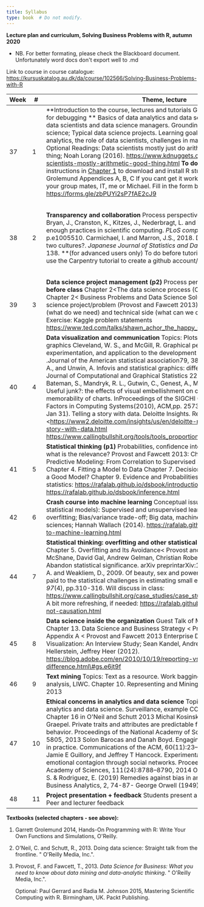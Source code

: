 ```yaml
---
title: Syllabus
type: book  # Do not modify.
---
```


**Lecture plan and curriculum, Solving Business Problems with R, autumn 2020**
- NB. For better formating, please check the Blackboard document. Unfortunately word docs don't export well to .md

Link to course in course catalogue:
https://kursuskatalog.au.dk/da/course/102566/Solving-Business-Problems-with-R

| **Week** | **\#** | **Theme, lecture**                                                                                                                                                                                                                                                                                                                                                                                                                                                                                                                                                                                                                                                                                                                                                                                                                                                                                                                                                                                                                                             | **Tutorial**                                                                                                                                                                                                                                                                                                                                                                               |
|----------|--------|----------------------------------------------------------------------------------------------------------------------------------------------------------------------------------------------------------------------------------------------------------------------------------------------------------------------------------------------------------------------------------------------------------------------------------------------------------------------------------------------------------------------------------------------------------------------------------------------------------------------------------------------------------------------------------------------------------------------------------------------------------------------------------------------------------------------------------------------------------------------------------------------------------------------------------------------------------------------------------------------------------------------------------------------------------------|--------------------------------------------------------------------------------------------------------------------------------------------------------------------------------------------------------------------------------------------------------------------------------------------------------------------------------------------------------------------------------------------|
| 37       | 1      | **Introduction to the course, lectures and tutorials Group creation Slack channel for debugging ** Basics of data analytics and data science Topics: The role of data scientists and data science managers. Grounding of data analytics and data science;  Typical data science projects. Learning goals: understanding of the analytics, the role of data scientists, challenges in managing data science projects.  Optional Readings: Data scientists mostly just do arithmetic and that’s a good thing; Noah Lorang (2016). <https://www.kdnuggets.com/2016/05/data-scientists-mostly-arithmetic-good-thing.html>  **To do BEFORE class**: Use the instructions in [Chapter 1](https://solving-bp-r-au2020.netlify.app/docs/chapter1/) to download and install R studio For troubleshooting see Grolemund Appendices A, B, C If you cant get it working contact (in this order): your group mates, IT, me or Michael.  Fill in the form before class <https://forms.gle/zbPUYi2sP7fAE2cJ9>                                                                 | General programming in R (p1) Programing basics To do before first tutorial:  1.Watch the video on programming building blocks will be available on BB  2.Complete the swirl tutorials on Basic Building Blocks.  3. Fill in the form Reading/support Get more details in Chapters 1, 3, 4, 9 (Grolemund 2014) Optional:  Chapter 1 Gerrard and Radia  **4.Zoom meeting starts at 10.00 ** |
| 38       | 2      | **Transparency and collaboration** Process perspective of data scientist Wilson, G., Bryan, J., Cranston, K., Kitzes, J., Nederbragt, L. and Teal, T.K., 2017. Good enough practices in scientific computing. *PLoS computational biology*, *13*(6), p.e1005510. Carmichael, I. and Marron, J.S., 2018. Data science vs. statistics: two cultures?. *Japanese Journal of Statistics and Data Science*, *1*(1), pp.117-138. **(for advanced users only) To do before tutorial ** Prior to this meeting use the Carpentry tutorial to create a github account/install it.                                                                                                                                                                                                                                                                                                                                                                                                                                                                                        | General programming in R (p2) Workflow: basic data structures, notebooks, loading data, version control. 1.Watch the video on BB  2.Complete the exercises from Tutorial 2(links are on course website) 3.Fill in the weekly survey Reading/support Chapter 2, 6, 7 Grolemund 2014 **4.Zoom meeting starts at 12.00**                                                                      |
| 39       | 3      | **Data science project management  (p2)** Process perspective of manager **To read before class** Chapter 2\<The data science process (O'Neil and Schutt 2013) Chapter 2\< Business Problems and Data Science Solutions Defining a data science project/problem (Provost and Fawcett 2013) The gap between business (what do we need) and technical side (what can we do) Iterative/bootstraping.  Exercise: Kaggle problem statements <https://www.ted.com/talks/shawn_achor_the_happy_secret_to_better_work>                                                                                                                                                                                                                                                                                                                                                                                                                                                                                                                                                 | Data wrangling 1.Watch the video on BB  2.Complete the exercises from Tutorial 3(links are on course website) 3.Fill in the weekly survey **4. Zoom meeting starts at 12.00** Reading/support <http://garrettgman.github.io/tidying/>                                                                                                                                                      |
| 40       | 4      | **Data visualization and communication** Topics: Plots, graphs. Telling a story with graphics Cleveland, W. S., and McGill, R. Graphical perception: Theory, experimentation, and application to the development of graphical methods .Journal of the American statistical association79, 387 (1984), 531–554 Gelman, A., and Unwin, A. Infovis and statistical graphics: different goals, different looks. Journal of Computational and Graphical Statistics 22, 1 (2013), 2–28 Optional:  Bateman, S., Mandryk, R. L., Gutwin, C., Genest, A., McDine, D., and Brooks, C. Useful junk?: the effects of visual embellishment on comprehension and memorability of charts. InProceedings of the SIGCHI Conference on Human Factors in Computing Systems(2010), ACM,pp. 2573–2582 Davenport, T. (2013, Jan 31). Telling a story with data. Deloitte Insights. Retrieved Aug 10, 2020, from <https://www2.deloitte.com/insights/us/en/deloitte-review/issue-12/telling-a-story-with-data.html https://www.callingbullshit.org/tools/tools_proportional_ink.html> | Data visualization  Topics: Plots, graphs. <https://minecr.shinyapps.io/dsbox-04-legosales/>                                                                                                                                                                                                                                                                                               |
| 41       | 5      | **Statistical thinking (p1)** Probabilities, confidence intervals, statistical inference – what is the relevance? Provost and Fawcett 2013:  Chapter 3. Introduction to Predictive Modeling: From Correlation to Supervised Segmentation Chapter 4. Fitting a Model to Data Chapter 7. Decision Analytic Thinking I: What Is a Good Model? Chapter 9. Evidence and Probabilities If you need to refresh your statistics:  <https://rafalab.github.io/dsbook/introduction-to-statistics-with-r.html>  <https://rafalab.github.io/dsbook/inference.html>                                                                                                                                                                                                                                                                                                                                                                                                                                                                                                         | Exploratory Data analysis Reading/support Ex 1 and 2 from page 48 in O'Neil and Schutt 2013 + Codecamp (link on course website) *DL for submitting project team + analysis plan*                                                                                                                                                                                                           |
| 42       | 6      | **Crash course into machine learning** Conceptual issues (how ML relates to other statistical models):   Supervised and unsupervised learning;   Cross-validation and overfitting;   Bias/variance trade-off; Big data, machine learning, and the social sciences; Hannah Wallach (2014). <https://rafalab.github.io/dsbook/introduction-to-machine-learning.html>                                                                                                                                                                                                                                                                                                                                                                                                                                                                                                                                                                                                                                                                                             | **Machine learning** Supervised learning TBA                                                                                                                                                                                                                                                                                                                                               |
| 44       | 7      | **Statistical thinking: overfitting and other statistical plagues (p2)** Chapter 5. Overfitting and Its Avoidance\< Provost and Fawcett 2013 Blakeley B McShane, David Gal, Andrew Gelman, Christian Robert, and Jennifer L Tackett. Abandon statistical significance. arXiv preprintarXiv:1709.07588, 2017 Gelman, A. and Weakliem, D., 2009. Of beauty, sex and power: Too little attention has been paid to the statistical challenges in estimating small effects. *American Scientist*, *97*(4), pp.310-316. Will discuss in class: <https://www.callingbullshit.org/case_studies/case_study_gender_gap_running.html> A bit more refreshing, if needed: <https://rafalab.github.io/dsbook/association-is-not-causation.html> |Projects supervision Lecturer and peer feedback on initial plan                                                                                                                                                                                                                                                                                                                                               |
| 45       | 8      | **Data science inside the organization** Guest Talk of Michael Dornauf (REWE) Chapter 13. Data Science and Business Strategy \< Provost and Fawcett 2013 Appendix A \< Provost and Fawcett 2013 Enterprise Data Analysis and Visualization: An Interview Study; Sean Kandel, Andreas Paepcke, Joseph Hellerstein, Jeffrey Heer (2012). https://blog.adobe.com/en/2010/10/19/reporting-vs-analysis-whats-the-difference.html\#gs.e6jt9f |**Machine learning** Backlog\* + Unsupervised learning TBA                                                                                                                                                                                                                                                                                                                                               |
| 46       | 9      | **Text mining** Topics: Text as a resource. Work bagging, stemming, sentiment analysis, LIWC. Chapter 10. Representing and Mining Text \< Provost and Fawcett 2013 |Text mining TBA                                                                                                                                                                                                                                                                                                                                               |
| 47       | 10      | **Ethical concerns in analytics and data science** Topics: Ethical concerns of analytics and data science. Surveillance, example CCTV, China. Forms of biases. Chapter 16 in O'Neil and Schutt 2013 Michal Kosinski, David Stillwell, and Thore Graepel. Private traits and attributes are predictable from digital records of human behavior. Proceedings of the National Academy of Sciences, 110(15):5802–5805, 2013 Solon Barocas and Danah Boyd. Engaging the ethics of data science in practice. Communications of the ACM, 60(11):23–25, 2017 Adam DI Kramer, Jamie E Guillory, and Jeffrey T Hancock.  Experimental evidence of massive-scale emotional contagion through social networks. Proceedings of the National Academy of Sciences, 111(24):8788–8790, 2014 Optional reading: - Edwards, J. S. & Rodriguez, E. (2019) Remedies against bias in analytics systems, Journal of Business Analytics, 2, 74-87-   George Orwell (1949) 1984 |TBA                                                                                                                                                                                                                                                                                                                                               |
| 48       | 11      |**Project presentation + feedback** Students present an early draft of their project Peer and lecturer feedback|**Summing up the course and questions** **Exam information **||

**Textbooks (selected chapters - see above):**

1.  Garrett Grolemund 2014, Hands-On Programming with R: Write Your Own
    Functions and Simulations, O'Reilly.

2.  O'Neil, C. and Schutt, R., 2013. Doing data science: Straight talk from the
    frontline. " O'Reilly Media, Inc.".

3.  Provost, F. and Fawcett, T., 2013. *Data Science for Business: What you need
    to know about data mining and data-analytic thinking*. " O'Reilly Media,
    Inc.".

    Optional: Paul Gerrard and Radia M. Johnson 2015, Mastering Scientific
    Computing with R. Birmingham, UK. Packt Publishing.

